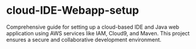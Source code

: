 # cloud-IDE-Webapp-setup
Comprehensive guide for setting up a cloud-based IDE and Java web application using AWS services like IAM, Cloud9, and Maven. This project ensures a secure and collaborative development environment.

